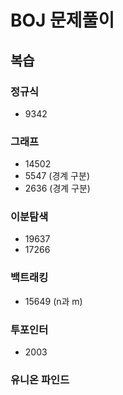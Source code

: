 # BOJ 문제풀이

## 복습

### 정규식
- 9342

### 그래프
- 14502
- 5547 (경계 구분)
- 2636 (경계 구분)


### 이분탐색
- 19637
- 17266 



### 백트래킹
- 15649 (n과 m)



### 투포인터
- 2003


### 유니온 파인드
